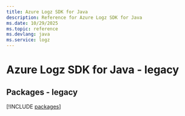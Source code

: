 ```yaml
---
title: Azure Logz SDK for Java
description: Reference for Azure Logz SDK for Java
ms.date: 10/29/2025
ms.topic: reference
ms.devlang: java
ms.service: logz
---
```

# Azure Logz SDK for Java - legacy
## Packages - legacy
[!INCLUDE [packages](logz-index.md)]